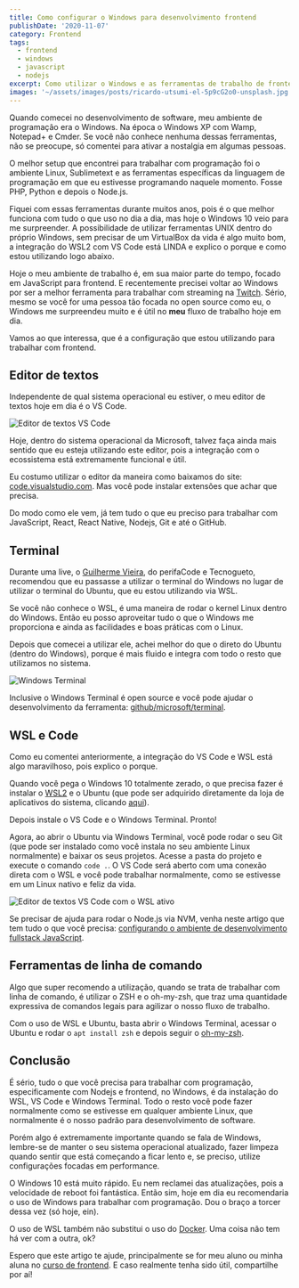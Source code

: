 ```yaml
---
title: Como configurar o Windows para desenvolvimento frontend
publishDate: '2020-11-07'
category: Frontend
tags:
  - frontend
  - windows
  - javascript
  - nodejs
excerpt: Como utilizar o Windows e as ferramentas de trabalho de frontend, como a linha de comando, Nodejs, Git, SSH, etc sem dor de cabeça
images: '~/assets/images/posts/ricardo-utsumi-el-5p9cG2o0-unsplash.jpg'
---
```


Quando comecei no desenvolvimento de software, meu ambiente de programação era o Windows. Na época o Windows XP com Wamp, Notepad+ e Cmder. Se você não conhece nenhuma dessas ferramentas, não se preocupe, só comentei para ativar a nostalgia em algumas pessoas.

O melhor setup que encontrei para trabalhar com programação foi o ambiente Linux, Sublimetext e as ferramentas específicas da linguagem de programação em que eu estivesse programando naquele momento. Fosse PHP, Python e depois o Node.js.

Fiquei com essas ferramentas durante muitos anos, pois é o que melhor funciona com tudo o que uso no dia a dia, mas hoje o Windows 10 veio para me surpreender. A possibilidade de utilizar ferramentas UNIX dentro do próprio Windows, sem precisar de um VirtualBox da vida é algo muito bom, a integração do WSL2 com VS Code está LINDA e explico o porque e como estou utilizando logo abaixo.

Hoje o meu ambiente de trabalho é, em sua maior parte do tempo, focado em JavaScript para frontend. E recentemente precisei voltar ao Windows por ser a melhor ferramenta para trabalhar com streaming na [Twitch](https://twitch.tv/1ilhas). Sério, mesmo se você for uma pessoa tão focada no open source como eu, o Windows me surpreendeu muito e é útil no **meu** fluxo de trabalho hoje em dia.

Vamos ao que interessa, que é a configuração que estou utilizando para trabalhar com frontend.

## <a name='Editordetextos'></a>Editor de textos

Independente de qual sistema operacional eu estiver, o meu editor de textos hoje em dia é o VS Code.

![Editor de textos VS Code](~/assets/images/posts/vscode.png)

Hoje, dentro do sistema operacional da Microsoft, talvez faça ainda mais sentido que eu esteja utilizando este editor, pois a integração com o ecossistema está extremamente funcional e útil.

Eu costumo utilizar o editor da maneira como baixamos do site: [code.visualstudio.com](https://code.visualstudio.com/). Mas você pode instalar extensões que achar que precisa.

Do modo como ele vem, já tem tudo o que eu preciso para trabalhar com JavaScript, React, React Native, Nodejs, Git e até o GitHub.

## <a name='Terminal'></a>Terminal

Durante uma live, o [Guilherme Vieira](https://twitter.com/gitlherme), do perifaCode e Tecnogueto, recomendou que eu passasse a utilizar o terminal do Windows no lugar de utilizar o terminal do Ubuntu, que eu estou utilizando via WSL.

Se você não conhece o WSL, é uma maneira de rodar o kernel Linux dentro do Windows. Então eu posso aproveitar tudo o que o Windows me proporciona e ainda as facilidades e boas práticas com o Linux.

Depois que comecei a utilizar ele, achei melhor do que o direto do Ubuntu (dentro do Windows), porque é mais fluido e integra com todo o resto que utilizamos no sistema.

![Windows Terminal](~/assets/images/posts/windows-terminal.png)

Inclusive o Windows Terminal é open source e você pode ajudar o desenvolvimento da ferramenta: [github/microsoft/terminal](https://github.com/microsoft/terminal).

## <a name='WSLeCode'></a>WSL e Code

Como eu comentei anteriormente, a integração do VS Code e WSL está algo maravilhoso, pois explico o porque.

Quando você pega o Windows 10 totalmente zerado, o que precisa fazer é instalar o [WSL2](https://www.omgubuntu.co.uk/how-to-install-wsl2-on-windows-10) e o Ubuntu (que pode ser adquirido diretamente da loja de aplicativos do sistema, clicando [aqui](https://www.microsoft.com/store/productId/9NBLGGH4MSV6)).

Depois instale o VS Code e o Windows Terminal. Pronto!

Agora, ao abrir o Ubuntu via Windows Terminal, você pode rodar o seu Git (que pode ser instalado como você instala no seu ambiente Linux normalmente) e baixar os seus projetos. Acesse a pasta do projeto e execute o comando `code .`. O VS Code será aberto com uma conexão direta com o WSL e você pode trabalhar normalmente, como se estivesse em um Linux nativo e feliz da vida.

![Editor de textos VS Code com o WSL ativo](~/assets/images/posts/vscode-wsl.png)

Se precisar de ajuda para rodar o Node.js via NVM, venha neste artigo que tem tudo o que você precisa: [configurando o ambiente de desenvolvimento fullstack JavaScript](/posts/configurando-o-ambiente-de-desenvolvimento-fullstack-javascript/).

## <a name='Ferramentasdelinhadecomando'></a>Ferramentas de linha de comando

Algo que super recomendo a utilização, quando se trata de trabalhar com linha de comando, é utilizar o ZSH e o oh-my-zsh, que traz uma quantidade expressiva de comandos legais para agilizar o nosso fluxo de trabalho.

Com o uso de WSL e Ubuntu, basta abrir o Windows Terminal, acessar o Ubuntu e rodar o `apt install zsh` e depois seguir o [oh-my-zsh](https://ohmyz.sh/).

## <a name='Concluso'></a>Conclusão

É sério, tudo o que você precisa para trabalhar com programação, especificamente com Nodejs e frontend, no Windows, é da instalação do WSL, VS Code e Windows Terminal. Todo o resto você pode fazer normalmente como se estivesse em qualquer ambiente Linux, que normalmente é o nosso padrão para desenvolvimento de software.

Porém algo é extremamente importante quando se fala de Windows, lembre-se de manter o seu sistema operacional atualizado, fazer limpeza quando sentir que está começando a ficar lento e, se preciso, utilize configurações focadas em performance.

O Windows 10 está muito rápido. Eu nem reclamei das atualizações, pois a velocidade de reboot foi fantástica. Então sim, hoje em dia eu recomendaria o uso de Windows para trabalhar com programação. Dou o braço a torcer dessa vez (só hoje, ein).

O uso de WSL também não substitui o uso do [Docker](/tags/docker/). Uma coisa não tem há ver com a outra, ok?

Espero que este artigo te ajude, principalmente se for meu aluno ou minha aluna no [curso de frontend](/curso/frontend-software-engineer/). E caso realmente tenha sido útil, compartilhe por aí!
